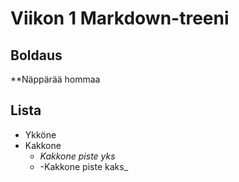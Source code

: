 # Viikon 1 Markdown-treeni

## Boldaus
**Näppärää hommaa

## Lista
* Ykköne
* Kakkone
  * _Kakkone piste yks_
  * -Kakkone piste kaks_


